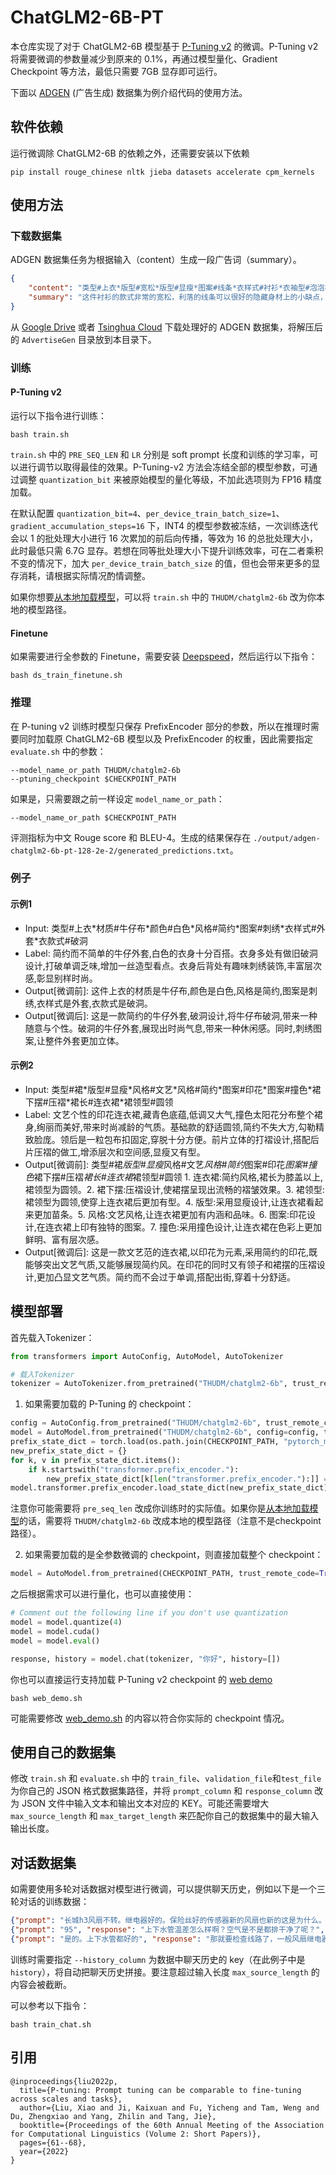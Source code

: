 # ChatGLM2-6B-PT
本仓库实现了对于 ChatGLM2-6B 模型基于 [P-Tuning v2](https://github.com/THUDM/P-tuning-v2) 的微调。P-Tuning v2 将需要微调的参数量减少到原来的 0.1%，再通过模型量化、Gradient Checkpoint 等方法，最低只需要 7GB 显存即可运行。

下面以 [ADGEN](https://aclanthology.org/D19-1321.pdf) (广告生成) 数据集为例介绍代码的使用方法。

## 软件依赖
运行微调除 ChatGLM2-6B 的依赖之外，还需要安装以下依赖
```
pip install rouge_chinese nltk jieba datasets accelerate cpm_kernels
```
## 使用方法

### 下载数据集
ADGEN 数据集任务为根据输入（content）生成一段广告词（summary）。

```json
{
    "content": "类型#上衣*版型#宽松*版型#显瘦*图案#线条*衣样式#衬衫*衣袖型#泡泡袖*衣款式#抽绳",
    "summary": "这件衬衫的款式非常的宽松，利落的线条可以很好的隐藏身材上的小缺点，穿在身上有着很好的显瘦效果。领口装饰了一个可爱的抽绳，漂亮的绳结展现出了十足的个性，配合时尚的泡泡袖型，尽显女性甜美可爱的气息。"
}
```

从 [Google Drive](https://drive.google.com/file/d/13_vf0xRTQsyneRKdD1bZIr93vBGOczrk/view?usp=sharing) 或者 [Tsinghua Cloud](https://cloud.tsinghua.edu.cn/f/b3f119a008264b1cabd1/?dl=1) 下载处理好的 ADGEN 数据集，将解压后的 `AdvertiseGen` 目录放到本目录下。

### 训练

#### P-Tuning v2

运行以下指令进行训练：
```shell
bash train.sh
```
`train.sh` 中的 `PRE_SEQ_LEN` 和 `LR` 分别是 soft prompt 长度和训练的学习率，可以进行调节以取得最佳的效果。P-Tuning-v2 方法会冻结全部的模型参数，可通过调整 `quantization_bit` 来被原始模型的量化等级，不加此选项则为 FP16 精度加载。

在默认配置 `quantization_bit=4`、`per_device_train_batch_size=1`、`gradient_accumulation_steps=16` 下，INT4 的模型参数被冻结，一次训练迭代会以 1 的批处理大小进行 16 次累加的前后向传播，等效为 16 的总批处理大小，此时最低只需 6.7G 显存。若想在同等批处理大小下提升训练效率，可在二者乘积不变的情况下，加大 `per_device_train_batch_size` 的值，但也会带来更多的显存消耗，请根据实际情况酌情调整。

如果你想要[从本地加载模型](../README.md#从本地加载模型)，可以将 `train.sh` 中的 `THUDM/chatglm2-6b` 改为你本地的模型路径。

#### Finetune

如果需要进行全参数的 Finetune，需要安装 [Deepspeed](https://github.com/microsoft/DeepSpeed)，然后运行以下指令：

```shell
bash ds_train_finetune.sh
```

### 推理

在 P-tuning v2 训练时模型只保存 PrefixEncoder 部分的参数，所以在推理时需要同时加载原 ChatGLM2-6B 模型以及 PrefixEncoder 的权重，因此需要指定 `evaluate.sh` 中的参数：

```shell
--model_name_or_path THUDM/chatglm2-6b
--ptuning_checkpoint $CHECKPOINT_PATH
```

如果是，只需要跟之前一样设定 `model_name_or_path`：

```shell
--model_name_or_path $CHECKPOINT_PATH
```

评测指标为中文 Rouge score 和 BLEU-4。生成的结果保存在
`./output/adgen-chatglm2-6b-pt-128-2e-2/generated_predictions.txt`。

### 例子
#### 示例1
* Input: 类型#上衣\*材质#牛仔布\*颜色#白色\*风格#简约\*图案#刺绣\*衣样式#外套\*衣款式#破洞
* Label: 简约而不简单的牛仔外套,白色的衣身十分百搭。衣身多处有做旧破洞设计,打破单调乏味,增加一丝造型看点。衣身后背处有趣味刺绣装饰,丰富层次感,彰显别样时尚。
* Output[微调前]: 这件上衣的材质是牛仔布,颜色是白色,风格是简约,图案是刺绣,衣样式是外套,衣款式是破洞。
* Output[微调后]: 这是一款简约的牛仔外套,破洞设计,将牛仔布破洞,带来一种随意与个性。破洞的牛仔外套,展现出时尚气息,带来一种休闲感。同时,刺绣图案,让整件外套更加立体。

#### 示例2

* Input: 类型#裙\*版型#显瘦\*风格#文艺\*风格#简约\*图案#印花\*图案#撞色\*裙下摆#压褶\*裙长#连衣裙\*裙领型#圆领
* Label: 文艺个性的印花连衣裙,藏青色底蕴,低调又大气,撞色太阳花分布整个裙身,绚丽而美好,带来时尚减龄的气质。基础款的舒适圆领,简约不失大方,勾勒精致脸庞。领后是一粒包布扣固定,穿脱十分方便。前片立体的打褶设计,搭配后片压褶的做工,增添层次和空间感,显瘦又有型。
* Output[微调前]: 类型#裙*版型#显瘦*风格#文艺*风格#简约*图案#印花*图案#撞色*裙下摆#压褶*裙长#连衣裙*裙领型#圆领 1\. 连衣裙:简约风格,裙长为膝盖以上,裙领型为圆领。2\. 裙下摆:压褶设计,使裙摆呈现出流畅的褶皱效果。3\. 裙领型:裙领型为圆领,使穿上连衣裙后更加有型。4\. 版型:采用显瘦设计,让连衣裙看起来更加苗条。5\. 风格:文艺风格,让连衣裙更加有内涵和品味。6\. 图案:印花设计,在连衣裙上印有独特的图案。7\. 撞色:采用撞色设计,让连衣裙在色彩上更加鲜明、富有层次感。
* Output[微调后]: 这是一款文艺范的连衣裙,以印花为元素,采用简约的印花,既能够突出文艺气质,又能够展现简约风。在印花的同时又有领子和裙摆的压褶设计,更加凸显文艺气质。简约而不会过于单调,搭配出街,穿着十分舒适。


## 模型部署
首先载入Tokenizer：

```python
from transformers import AutoConfig, AutoModel, AutoTokenizer

# 载入Tokenizer
tokenizer = AutoTokenizer.from_pretrained("THUDM/chatglm2-6b", trust_remote_code=True)
```

1. 如果需要加载的 P-Tuning 的 checkpoint：

```python
config = AutoConfig.from_pretrained("THUDM/chatglm2-6b", trust_remote_code=True, pre_seq_len=128)
model = AutoModel.from_pretrained("THUDM/chatglm2-6b", config=config, trust_remote_code=True)
prefix_state_dict = torch.load(os.path.join(CHECKPOINT_PATH, "pytorch_model.bin"))
new_prefix_state_dict = {}
for k, v in prefix_state_dict.items():
    if k.startswith("transformer.prefix_encoder."):
        new_prefix_state_dict[k[len("transformer.prefix_encoder."):]] = v
model.transformer.prefix_encoder.load_state_dict(new_prefix_state_dict)
```
注意你可能需要将 `pre_seq_len` 改成你训练时的实际值。如果你是[从本地加载模型](../README.md#从本地加载模型)的话，需要将 `THUDM/chatglm2-6b` 改成本地的模型路径（注意不是checkpoint路径）。

2. 如果需要加载的是全参数微调的 checkpoint，则直接加载整个 checkpoint：

```python
model = AutoModel.from_pretrained(CHECKPOINT_PATH, trust_remote_code=True)
```

之后根据需求可以进行量化，也可以直接使用：

```python
# Comment out the following line if you don't use quantization
model = model.quantize(4)
model = model.cuda()
model = model.eval()

response, history = model.chat(tokenizer, "你好", history=[])
```

你也可以直接运行支持加载 P-Tuning v2 checkpoint 的 [web demo](./web_demo.py)
```shell
bash web_demo.sh
```
可能需要修改 [web_demo.sh](./web_demo.sh) 的内容以符合你实际的 checkpoint 情况。

## 使用自己的数据集
修改 `train.sh` 和 `evaluate.sh` 中的 `train_file`、`validation_file`和`test_file`为你自己的 JSON 格式数据集路径，并将 `prompt_column` 和 `response_column` 改为 JSON 文件中输入文本和输出文本对应的 KEY。可能还需要增大 `max_source_length` 和 `max_target_length` 来匹配你自己的数据集中的最大输入输出长度。

## 对话数据集

如需要使用多轮对话数据对模型进行微调，可以提供聊天历史，例如以下是一个三轮对话的训练数据：

```json lines
{"prompt": "长城h3风扇不转。继电器好的。保险丝好的传感器新的风扇也新的这是为什么。就是继电器缺一个信号线", "response": "用电脑能读数据流吗？水温多少", "history": []}
{"prompt": "95", "response": "上下水管温差怎么样啊？空气是不是都排干净了呢？", "history": [["长城h3风扇不转。继电器好的。保险丝好的传感器新的风扇也新的这是为什么。就是继电器缺一个信号线", "用电脑能读数据流吗？水温多少"]]}
{"prompt": "是的。上下水管都好的", "response": "那就要检查线路了，一般风扇继电器是由电脑控制吸合的，如果电路存在断路，或者电脑坏了的话会出现继电器不吸合的情况！", "history": [["长城h3风扇不转。继电器好的。保险丝好的传感器新的风扇也新的这是为什么。就是继电器缺一个信号线", "用电脑能读数据流吗？水温多少"], ["95", "上下水管温差怎么样啊？空气是不是都排干净了呢？"]]}
```

训练时需要指定 `--history_column` 为数据中聊天历史的 key（在此例子中是 `history`），将自动把聊天历史拼接。要注意超过输入长度 `max_source_length` 的内容会被截断。

可以参考以下指令：

```shell
bash train_chat.sh
```

## 引用

```
@inproceedings{liu2022p,
  title={P-tuning: Prompt tuning can be comparable to fine-tuning across scales and tasks},
  author={Liu, Xiao and Ji, Kaixuan and Fu, Yicheng and Tam, Weng and Du, Zhengxiao and Yang, Zhilin and Tang, Jie},
  booktitle={Proceedings of the 60th Annual Meeting of the Association for Computational Linguistics (Volume 2: Short Papers)},
  pages={61--68},
  year={2022}
}
```



